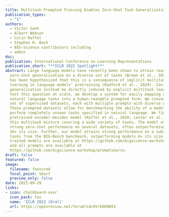 ```yaml
---
title: Multitask Prompted Training Enables Zero-Shot Task Generalization
publication_types:
  - "1"
authors:
  - Victor Sanh
  - Albert Webson
  - Colin Raffel
  - Stephen H. Bach
  - BIG-Science contributors including
  - admin
doi: 
publication: International Conference on Learning Representations
publication_short: "**ICLR 2022 Spotlight**"
abstract: Large language models have recently been shown to attain reasonable
  zero-shot generalization on a diverse set of tasks (Brown et al., 2020). It
  has been hypothesized that this is a consequence of implicit multitask
  learning in language models’ pretraining (Radford et al., 2019). Can zero-shot
  generalization instead be directly induced by explicit multitask learning? To
  test this question at scale, we develop a system for easily mapping any
  natural language tasks into a human-readable prompted form. We convert a large
  set of supervised datasets, each with multiple prompts with diverse wording.
  These prompted datasets allow for benchmarking the ability of a model to
  perform completely unseen tasks specified in natural language. We fine-tune a
  pretrained encoder-decoder model (Raffel et al., 2020; Lester et al., 2021) on
  this multitask mixture covering a wide variety of tasks. The model attains
  strong zero-shot performance on several datasets, often outperforming models
  16× its size. Further, our model attains strong performance on a subset of
  tasks from the BIG-Bench benchmark, outperforming models 6× its size. All
  trained models are available at https://github.com/bigscience-workshop/t-zero,
  and all prompts are available at
  https://github.com/bigscience-workshop/promptsource.
draft: false
featured: false
image:
  filename: featured
  focal_point: Smart
  preview_only: false
date: 2021-09-29
links:
- icon: chalkboard-user
  icon_pack: fas
  name: 'ICLR 2022 (Oral)'
  url: https://openreview.net/forum?id=9Vrb9D0WI4
---
```

